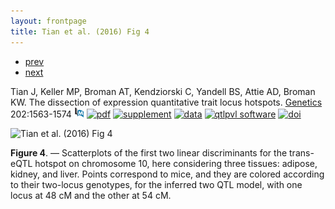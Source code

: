 ```yaml
---
layout: frontpage
title: Tian et al. (2016) Fig 4
---
```


<div class="navbar">
  <div class="navbar-inner">
      <ul class="nav">
          <li><a href="isletc6_fig4.html">prev</a></li>
          <li><a href="rqtlbook.html">next</a></li>
      </ul>
  </div>
</div>

Tian J, Keller MP, Broman AT, Kendziorski C, Yandell BS, Attie AD,
Broman KW. The dissection of expression quantitative trait locus
hotspots. [Genetics](https://genetics.org) 202:1563-1574
[![PubMed](../icons16/pubmed-icon.png)](https://www.ncbi.nlm.nih.gov/pubmed/26837753)
[![pdf](../icons16/pdf-icon.png)](https://www.biostat.wisc.edu/~kbroman/publications/transbandpaper_wsupp.pdf)
[![supplement](../icons16/supp-icon.png)](https://www.biostat.wisc.edu/~kbroman/publications/transbandpaper_FileS1.pdf)
[![data](../icons16/data-icon.png)](https://bit.ly/B6BTBR)
[![qtlpvl software](../icons16/R-icon.png)](https://github.com/jianan/qtlpvl)
[![doi](../icons16/doi-icon.png)](https://doi.org/10.1534/genetics.115.183624)

![Tian et al. (2016) Fig 4](../../assets/bigpublpics/tian2016_fig4_lg.png)

**Figure 4**. &mdash; Scatterplots of the first two linear
discriminants for the trans-eQTL hotspot on chromosome 10, here
considering three tissues: adipose, kidney, and liver. Points
correspond to mice, and they are colored according to their two-locus
genotypes, for the inferred two QTL model, with one locus at 48 cM and
the other at 54 cM.
